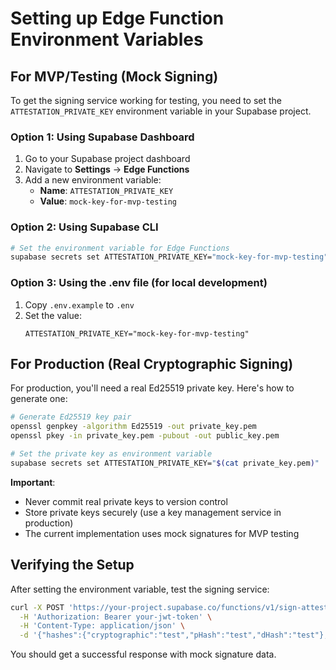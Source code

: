 # Setting up Edge Function Environment Variables

## For MVP/Testing (Mock Signing)

To get the signing service working for testing, you need to set the `ATTESTATION_PRIVATE_KEY` environment variable in your Supabase project.

### Option 1: Using Supabase Dashboard

1. Go to your Supabase project dashboard
2. Navigate to **Settings** → **Edge Functions**
3. Add a new environment variable:
   - **Name**: `ATTESTATION_PRIVATE_KEY`
   - **Value**: `mock-key-for-mvp-testing`

### Option 2: Using Supabase CLI

```bash
# Set the environment variable for Edge Functions
supabase secrets set ATTESTATION_PRIVATE_KEY="mock-key-for-mvp-testing"
```

### Option 3: Using the .env file (for local development)

1. Copy `.env.example` to `.env`
2. Set the value:
   ```
   ATTESTATION_PRIVATE_KEY="mock-key-for-mvp-testing"
   ```

## For Production (Real Cryptographic Signing)

For production, you'll need a real Ed25519 private key. Here's how to generate one:

```bash
# Generate Ed25519 key pair
openssl genpkey -algorithm Ed25519 -out private_key.pem
openssl pkey -in private_key.pem -pubout -out public_key.pem

# Set the private key as environment variable
supabase secrets set ATTESTATION_PRIVATE_KEY="$(cat private_key.pem)"
```

**Important**: 
- Never commit real private keys to version control
- Store private keys securely (use a key management service in production)
- The current implementation uses mock signatures for MVP testing

## Verifying the Setup

After setting the environment variable, test the signing service:

```bash
curl -X POST 'https://your-project.supabase.co/functions/v1/sign-attestation' \
  -H 'Authorization: Bearer your-jwt-token' \
  -H 'Content-Type: application/json' \
  -d '{"hashes":{"cryptographic":"test","pHash":"test","dHash":"test"},"identity":{"provider":"github","identifier":"test@example.com"},"exclusionZone":{"x":0,"y":0,"width":100,"height":100,"fillColor":"#FFFFFF"}}'
```

You should get a successful response with mock signature data.